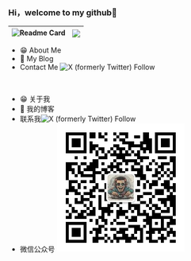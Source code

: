 <style>
a {
    text-decoration: none;  
}
</style>
### Hi，welcome to my github👏
|[![Readme Card](https://github-readme-stats.vercel.app/api/pin/?username=reamd&repo=remove-bg&theme=react)](https://github.com/reamd/remove-bg)|<img align="center" src="https://github-readme-stats-xcanwin.vercel.app/api/top-langs/?username=reamd&layout=compact&theme=react" />|
| ------------- | ------------- |

- <a href="https://blog.djfos.fun/about/me/" target="_blank">:grin: About Me</a>
- <a href="https://blog.djfos.fun/" target="_blank">:notebook: My Blog</a>
- Contact Me <a href="https://x.com/DJ_wilderness" target="_blank">![X (formerly Twitter) Follow](https://img.shields.io/twitter/follow/DJ_wilderness)</a>

<br />

- <a href="https://blog.djfos.fun/about/me/" target="_blank">:grin: 关于我</a>
- <a href="https://blog.djfos.fun/" target="_blank">:notebook: 我的博客</a>
- 联系我<a href="https://x.com/DJ_wilderness" target="_blank">![X (formerly Twitter) Follow](https://img.shields.io/twitter/follow/DJ_wilderness)</a>
- 微信公众号
![DJ荒野](./assets/wechat_pub_acct.jpg)

